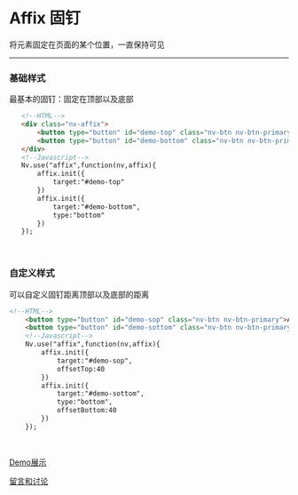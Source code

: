# Affix 固钉

将元素固定在页面的某个位置，一直保持可见

---

### 基础样式

最基本的固钉：固定在顶部以及底部


```html
   <!--HTML-->
   <div class="nv-affix">
       <button type="button" id="demo-top" class="nv-btn nv-btn-primary">Affix top</button>
       <button type="button" id="demo-bottom" class="nv-btn nv-btn-primary">Affix bottom</button>
   </div>
   <!--Javascript-->
   Nv.use("affix",function(nv,affix){
       affix.init({
           target:"#demo-top"
       })
       affix.init({
           target:"#demo-bottom",
           type:"bottom"
       })
   });
```

<br/>

### 自定义样式

可以自定义固钉距离顶部以及底部的距离


```html
<!--HTML-->
    <button type="button" id="demo-sop" class="nv-btn nv-btn-primary">Affix top</button>
    <button type="button" id="demo-sottom" class="nv-btn nv-btn-primary">Affix bottom</button>
    <!--Javascript-->
    Nv.use("affix",function(nv,affix){
        affix.init({
            target:"#demo-sop",
            offsetTop:40
        })
        affix.init({
            target:"#demo-sottom",
            type:"bottom",
            offsetBottom:40
        })
    });

```

<br/>





[Demo展示](http://www.nv-js.com/api?type=affix)

[留言和讨论](https://github.com/Nv-js/nv-source/issues/32)

    